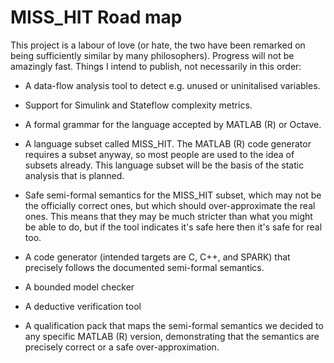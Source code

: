 # MISS_HIT Road map

This project is a labour of love (or hate, the two have been remarked
on being sufficiently similar by many philosophers). Progress will not
be amazingly fast. Things I intend to publish, not necessarily in this
order:

* A data-flow analysis tool to detect e.g. unused or uninitalised
  variables.

* Support for Simulink and Stateflow complexity metrics.

* A formal grammar for the language accepted by MATLAB (R) or Octave.

* A language subset called MISS_HIT. The MATLAB (R) code generator
  requires a subset anyway, so most people are used to the idea of
  subsets already. This language subset will be the basis of the
  static analysis that is planned.

* Safe semi-formal semantics for the MISS_HIT subset, which may not be
  the officially correct ones, but which should over-approximate the
  real ones. This means that they may be much stricter than what you
  might be able to do, but if the tool indicates it's safe here then
  it's safe for real too.

* A code generator (intended targets are C, C++, and SPARK) that
  precisely follows the documented semi-formal semantics.

* A bounded model checker

* A deductive verification tool

* A qualification pack that maps the semi-formal semantics we decided
  to any specific MATLAB (R) version, demonstrating that the semantics
  are precisely correct or a safe over-approximation.
